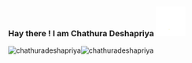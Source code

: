 ### Hay there ! I am Chathura Deshapriya <img src="https://github.com/Kathryn-Jie/Kathryn-Jie/blob/main/wave.gif" width="60px"/>

<!--
![chathuradeshapriya](https://github-readme-stats.vercel.app/api?username=chathuradeshapriya&count_private=true&hide=stars&include_all_commits=true&line_height=24&show_icons=true&theme=algolia)-->
![chathuradeshapriya](https://github-readme-stats.vercel.app/api?username=chathuradeshapriya&theme=algolia&line_height=24&show_icons=true&hide=stars&include_all_commits=true)![chathuradeshapriya](https://github-readme-stats.vercel.app/api/top-langs/?username=chathuradeshapriya&layout=compact&langs_count=6&theme=algolia)


<!--
**chathuradeshapriya** is a :sparkles: _special_ :sparkles: repository because its `README.md` (this file) appears on your GitHub profile.
Here are some ideas to get you started:
- :telescope: I’m currently working on ...
- :seedling: I’m currently learning ...
- :dancers: I’m looking to collaborate on ...
- :thinking_face: I’m looking for help with ...
- :speech_balloon: Ask me about ...
- :mailbox: How to reach me: ...
- :smile: Pronouns: ...
- :zap: Fun fact: ...
-->
